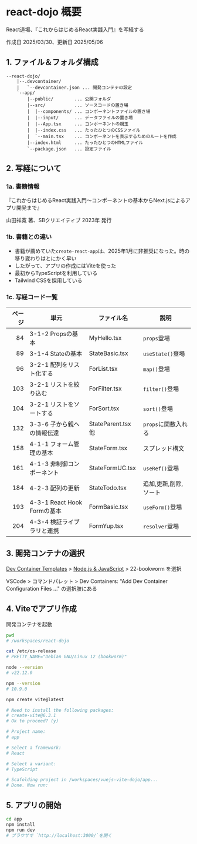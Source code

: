 # react-dojo 概要

React道場、『これからはじめるReact実践入門』を写経する

作成日 2025/03/30、更新日 2025/05/06

## 1. ファイル＆フォルダ構成

```text
--react-dojo/
    |--.devcontainer/
    |   `--devcontainer.json ... 開発コンテナの設定
    `--app/
        |--public/        ... 公開フォルダ
        |--src/           ... ソースコードの置き場
        |  |--components/ ... コンポーネントファイルの置き場
        |  |--input/      ... データファイルの置き場
        |  |--App.tsx     ... コンポーネントの親玉
        |  |--index.css   ... たったひとつのCSSファイル
        |  `--main.tsx    ... コンポーネントを表示するためのルートを作成
        |--index.html     ... たったひとつのHTMLファイル
        `--package.json   ... 設定ファイル
```

## 2. 写経について

### 1a. 書籍情報

『これからはじめるReact実践入門～コンポーネントの基本からNext.jsによるアプリ開発まで』

山田祥寛 著、SBクリエイティブ 2023年 発行

### 1b. 書籍との違い

- 書籍が薦めていた`create-react-app`は、2025年1月に非推奨になった。時の移り変わりはとにかく早い
- したがって、アプリの作成にはViteを使った
- 最初からTypeScriptを利用している
- Tailwind CSSを採用している

### 1c. 写経コード一覧

| ページ | 単元                        | ファイル名         | 説明                  |
| -----: | --------------------------- | ------------------ | --------------------- |
|     84 | 3-1-2 Propsの基本           | MyHello.tsx        | `props`登場           |
|     89 | 3-1-4 Stateの基本           | StateBasic.tsx     | `useState()`登場      |
|     96 | 3-2-1 配列をリスト化する    | ForList.tsx        | `map()`登場           |
|    103 | 3-2-1 リストを絞り込む      | ForFilter.tsx      | `filter()`登場        |
|    104 | 3-2-1 リストをソートする    | ForSort.tsx        | `sort()`登場          |
|    132 | 3-3-6 子から親への情報伝達  | StateParent.tsx 他 | `props`に関数入れる   |
|    158 | 4-1-1 フォーム管理の基本    | StateForm.tsx      | スプレッド構文        |
|    161 | 4-1-3 非制御コンポーネント  | StateFormUC.tsx    | `useRef()`登場        |
|    184 | 4-2-3 配列の更新            | StateTodo.tsx      | 追加,更新,削除,ソート |
|    193 | 4-3-1 React Hook Formの基本 | FormBasic.tsx      | `useForm()`登場       |
|    204 | 4-3-4 検証ライブラリと連携  | FormYup.tsx        | `resolver`登場   |

## 3. 開発コンテナの選択

[Dev Container Templates](https://github.com/devcontainers/templates) > [Node.js & JavaScript](https://github.com/devcontainers/templates/tree/main/src/javascript-node) > 22-bookworm を選択

VSCode > コマンドパレット > Dev Containers: "Add Dev Container Configuration Files ..." の選択肢にある

## 4. Viteでアプリ作成

開発コンテナを起動

```bash
pwd
# /workspaces/react-dojo

cat /etc/os-release
# PRETTY_NAME="Debian GNU/Linux 12 (bookworm)"

node --version
# v22.12.0

npm --version
# 10.9.0

npm create vite@latest

# Need to install the following packages:
# create-vite@6.3.1
# Ok to proceed? (y) 

# Project name:
# app

# Select a framework:
# React

# Select a variant:
# TypeScript

# Scafolding project in /workspaces/vuejs-vite-dojo/app...
# Done. Now run:
```

## 5. アプリの開始

```bash
cd app
npm install
npm run dev
# ブラウザで `http://localhost:3000/`を開く
```
